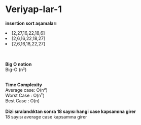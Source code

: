 # Veriyap-lar-1

<strong> insertion sort aşamaları </strong>
  <li>[2,27,16,22,18,6]</li>
  <li>[2,6,16,22,18,27]</li>
  <li>[2,6,16,18,22,27]</li>
  <br><br>
  
<strong> Big O notion </strong> <br>
Big-O (n²)
<br><br>

<strong> Time Complexity </strong><br>
Average case: O(n²) <br>
Worst Case : O(n²) <br>
Best Case : O(n)
<br><br>
<strong> Dizi sıralandıktan sonra 18 sayısı hangi case kapsamına girer</strong> <br>
18 sayısı average case kapsamına girer
